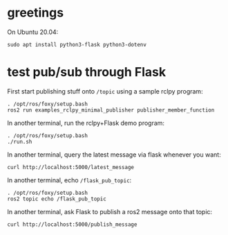 # greetings

On Ubuntu 20.04:
```
sudo apt install python3-flask python3-dotenv
```

# test pub/sub through Flask
First start publishing stuff onto `/topic` using a sample rclpy program:
```
. /opt/ros/foxy/setup.bash
ros2 run examples_rclpy_minimal_publisher publisher_member_function
```

In another terminal, run the rclpy+Flask demo program:
```
. /opt/ros/foxy/setup.bash
./run.sh
```

In another terminal, query the latest message via flask whenever you want:
```
curl http://localhost:5000/latest_message
```

In another terminal, echo `/flask_pub_topic`:
```
. /opt/ros/foxy/setup.bash
ros2 topic echo /flask_pub_topic
```

In another terminal, ask Flask to publish a ros2 message onto that topic:
```
curl http://localhost:5000/publish_message
```
